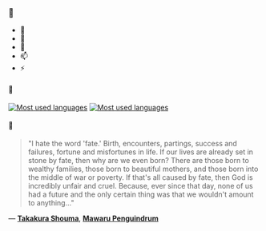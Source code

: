 ### 👋

- 🔭
- 🌱
- 💬
- 📫
- ⚡

#### 🧏

[![Most used languages](https://github-readme-stats-aynah.vercel.app/api/top-langs/?username=aynh&theme=solarized-dark&langs_count=6&layout=compact&hide_title=true)](https://github.com/anuraghazra/github-readme-stats#gh-dark-mode-only)
[![Most used languages](https://github-readme-stats-aynah.vercel.app/api/top-langs/?username=aynh&theme=solarized-light&langs_count=6&layout=compact&hide_title=true)](https://github.com/anuraghazra/github-readme-stats#gh-light-mode-only)

#### 💬

> "I hate the word 'fate.' Birth, encounters, partings, success and failures, fortune and misfortunes in life. If our lives are already set in stone by fate, then why are we even born? There are those born to wealthy families, those born to beautiful mothers, and those born into the middle of war or poverty. If that's all caused by fate, then God is incredibly unfair and cruel. Because, ever since that day, none of us had a future and the only certain thing was that we wouldn't amount to anything..."

&mdash; [**Takakura Shouma**](https://myanimelist.net/character.php?q=Takakura%20Shouma&cat=character), [**Mawaru Penguindrum**](https://myanimelist.net/search/all?q=Mawaru%20Penguindrum&cat=all)
